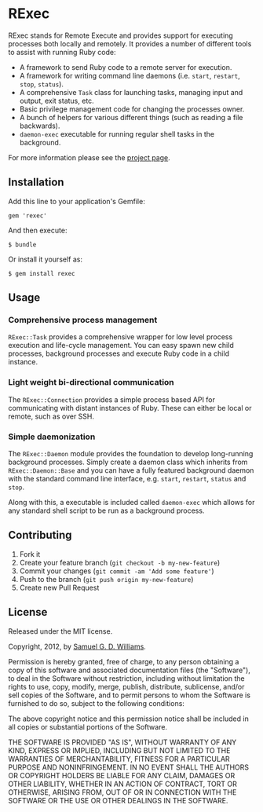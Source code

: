 # RExec

RExec stands for Remote Execute and provides support for executing processes both locally and remotely. It provides a number of different tools to assist with running Ruby code:

* A framework to send Ruby code to a remote server for execution.
* A framework for writing command line daemons (i.e. `start`, `restart`, `stop`, `status`).
* A comprehensive `Task` class for launching tasks, managing input and output, exit status, etc.
* Basic privilege management code for changing the processes owner.
* A bunch of helpers for various different things (such as reading a file backwards).
* `daemon-exec` executable for running regular shell tasks in the background.

For more information please see the [project page][1].

[1]: http://www.codeotaku.com/projects/rexec

## Installation

Add this line to your application's Gemfile:

    gem 'rexec'

And then execute:

    $ bundle

Or install it yourself as:

    $ gem install rexec

## Usage

### Comprehensive process management

`RExec::Task` provides a comprehensive wrapper for low level process execution
and life-cycle management. You can easy spawn new child processes, background
processes and execute Ruby code in a child instance.

### Light weight bi-directional communication

The `RExec::Connection` provides a simple process based API for communicating 
with distant instances of Ruby. These can either be local or remote, such
as over SSH.

### Simple daemonization

The `RExec::Daemon` module provides the foundation to develop long-running
background processes. Simply create a daemon class which inherits from 
`RExec::Daemon::Base` and you can have a fully featured background daemon 
with the standard command line interface, e.g. `start`, `restart`, `status`
and `stop`.

Along with this, a executable is included called `daemon-exec` which allows
for any standard shell script to be run as a background process.

## Contributing

1. Fork it
2. Create your feature branch (`git checkout -b my-new-feature`)
3. Commit your changes (`git commit -am 'Add some feature'`)
4. Push to the branch (`git push origin my-new-feature`)
5. Create new Pull Request

## License

Released under the MIT license.

Copyright, 2012, by [Samuel G. D. Williams](http://www.codeotaku.com/samuel-williams).

Permission is hereby granted, free of charge, to any person obtaining a copy
of this software and associated documentation files (the "Software"), to deal
in the Software without restriction, including without limitation the rights
to use, copy, modify, merge, publish, distribute, sublicense, and/or sell
copies of the Software, and to permit persons to whom the Software is
furnished to do so, subject to the following conditions:

The above copyright notice and this permission notice shall be included in
all copies or substantial portions of the Software.

THE SOFTWARE IS PROVIDED "AS IS", WITHOUT WARRANTY OF ANY KIND, EXPRESS OR
IMPLIED, INCLUDING BUT NOT LIMITED TO THE WARRANTIES OF MERCHANTABILITY,
FITNESS FOR A PARTICULAR PURPOSE AND NONINFRINGEMENT. IN NO EVENT SHALL THE
AUTHORS OR COPYRIGHT HOLDERS BE LIABLE FOR ANY CLAIM, DAMAGES OR OTHER
LIABILITY, WHETHER IN AN ACTION OF CONTRACT, TORT OR OTHERWISE, ARISING FROM,
OUT OF OR IN CONNECTION WITH THE SOFTWARE OR THE USE OR OTHER DEALINGS IN
THE SOFTWARE.
